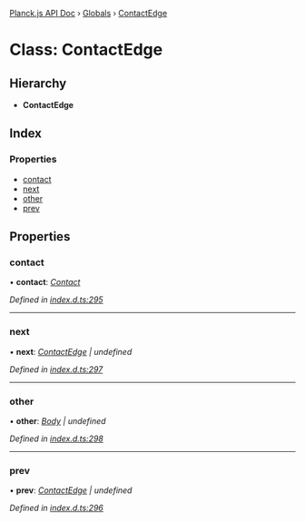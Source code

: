 [Planck.js API Doc](../README.md) › [Globals](../globals.md) › [ContactEdge](contactedge.md)

# Class: ContactEdge

## Hierarchy

* **ContactEdge**

## Index

### Properties

* [contact](contactedge.md#contact)
* [next](contactedge.md#next)
* [other](contactedge.md#other)
* [prev](contactedge.md#prev)

## Properties

###  contact

• **contact**: *[Contact](contact.md)*

*Defined in [index.d.ts:295](https://github.com/shakiba/planck.js/blob/9a1fbe4/lib/index.d.ts#L295)*

___

###  next

• **next**: *[ContactEdge](contactedge.md) | undefined*

*Defined in [index.d.ts:297](https://github.com/shakiba/planck.js/blob/9a1fbe4/lib/index.d.ts#L297)*

___

###  other

• **other**: *[Body](body.md) | undefined*

*Defined in [index.d.ts:298](https://github.com/shakiba/planck.js/blob/9a1fbe4/lib/index.d.ts#L298)*

___

###  prev

• **prev**: *[ContactEdge](contactedge.md) | undefined*

*Defined in [index.d.ts:296](https://github.com/shakiba/planck.js/blob/9a1fbe4/lib/index.d.ts#L296)*
